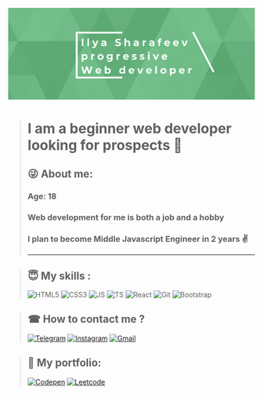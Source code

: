 [![Header](https://github.com/IlyaSharafeev/IlyaSharafeev/blob/main/assets/%D0%BE%D0%B1%D0%BB%D0%BE%D0%B6%D0%BA%D0%B0%20%D0%B3%D0%B8%D1%82%D1%85%D0%B0%D0%B1.jpeg)](https://t.me/IlyaSharafeev)

># I am a beginner web developer looking for prospects 🧠
>
>## 😜 <b>About me:</b>
>### Age: <strong>18</strong><br>
>### Web development for me is both a job and a hobby <br>
>### I plan to become <strong>Middle Javascript Engineer</strong> in 2 years ✌
><hr>

>## 😇 My skills  : 
>![HTML5](https://img.shields.io/badge/HTML5-75BF8C?style=for-the-badge&logo=html5)
![CSS3](https://img.shields.io/badge/CSS3-75BF8C?style=for-the-badge&logo=CSS3)
![JS](https://img.shields.io/badge/Javascript(ES6+)-75BF8C?style=for-the-badge&logo=Javascript)
![TS](https://img.shields.io/badge/TypeScript-75BF8C?style=for-the-badge&logo=TypeScript)
![React](https://img.shields.io/badge/React(Redux)-75BF8C?style=for-the-badge&logo=react)
![Git](https://img.shields.io/badge/Git-75BF8C?style=for-the-badge&logo=Git)
![Bootstrap](https://img.shields.io/badge/Bootstrap-75BF8C?style=for-the-badge&logo=Bootstrap)

>## ☎ How to contact me ?
>[![Telegram](https://img.shields.io/badge/Telegram-75BF8C?style=for-the-badge&logo=telegram)](https://t.me/IlyaSharafeev)
[![Instagram](https://img.shields.io/badge/Instagram-75BF8C?style=for-the-badge&logo=instagram)](https://www.instagram.com/_pozitivchik11/?hl=ru)
[![Gmail](https://img.shields.io/badge/Gmail-75BF8C?style=for-the-badge&logo=gmail)](https://note-pad.net/ru/read/4487b6bf6ffc8125d83813151da8ea80)

>## 🔎  My portfolio:
>[![Codepen](https://img.shields.io/badge/Codepen-75BF8C?style=for-the-badge&logo=codepen)](https://codepen.io/Sharafeev)
>[![Leetcode](https://img.shields.io/badge/Leetcode-75BF8C?style=for-the-badge&logo=leetcode)]()


